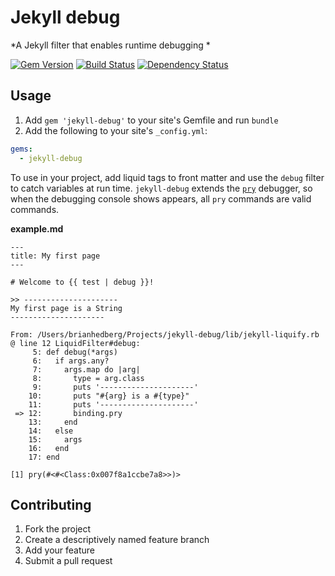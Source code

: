 # Jekyll debug

*A Jekyll filter that enables runtime debugging
*

[![Gem Version](https://img.shields.io/gem/v/jekyll-debug.svg)](https://rubygems.org/gems/jekyll-debug)
[![Build Status](https://img.shields.io/travis/gemfarmer/jekyll-debug/master.svg)](https://travis-ci.org/gemfarmer/jekyll-debug)
[![Dependency Status](https://img.shields.io/gemnasium/gemfarmer/jekyll-debug.svg)](https://gemnasium.com/gemfarmer/jekyll-debug)

## Usage

1. Add `gem 'jekyll-debug'` to your site's Gemfile and run `bundle`
2. Add the following to your site's `_config.yml`:

```yml
gems:
  - jekyll-debug
```

To use in your project, add liquid tags to front matter and use the `debug` filter to catch variables at run time. `jekyll-debug` extends the [`pry`](https://github.com/pry/pry) debugger, so when the debugging console shows appears, all `pry` commands are valid commands.

**example.md**

```
---
title: My first page
---

# Welcome to {{ test | debug }}!

>> ---------------------
My first page is a String
---------------------

From: /Users/brianhedberg/Projects/jekyll-debug/lib/jekyll-liquify.rb @ line 12 LiquidFilter#debug:
     5: def debug(*args)
     6:   if args.any?
     7:     args.map do |arg|
     8:       type = arg.class
     9:       puts '---------------------'
    10:       puts "#{arg} is a #{type}"
    11:       puts '---------------------'
 => 12:       binding.pry
    13:     end
    14:   else
    15:     args
    16:   end
    17: end

[1] pry(#<#<Class:0x007f8a1ccbe7a8>>)>
```

## Contributing

1. Fork the project
2. Create a descriptively named feature branch
3. Add your feature
4. Submit a pull request
